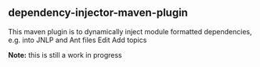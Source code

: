 ## dependency-injector-maven-plugin

This maven plugin is to dynamically inject module formatted dependencies, e.g. into JNLP and Ant files Edit
Add topics

**Note:** this is still a work in progress
